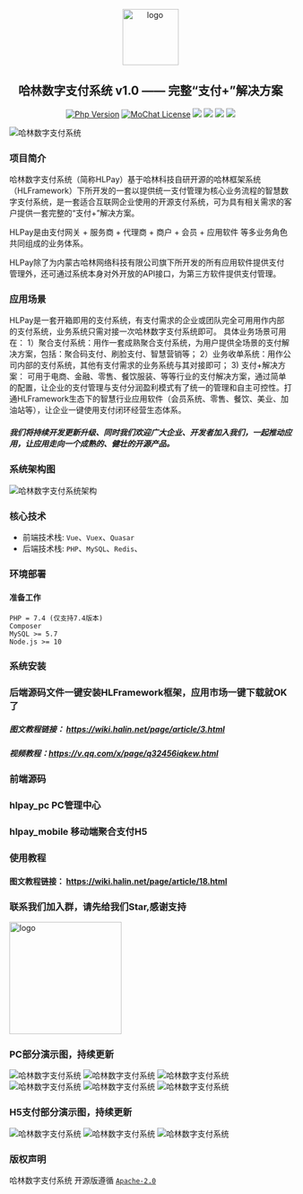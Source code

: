 <p></p>
<p></p>

<p align="center">
  <img alt="logo" src="https://cdn.halin.net/download/logo-300-shadow-1.png" height="100">
</p>
<h2 align="center">哈林数字支付系统 v1.0 —— 完整“支付+”解决方案</h2>

<div align="center">

<a href="https://www.php.net"><img src="https://img.shields.io/badge/php-%3E=7.4-brightgreen.svg?maxAge=2592000" alt="Php Version"></a>
  <a href="https://github.com/mochat-cloud/mochat/blob/master/LICENSE"><img src="https://img.shields.io/github/license/mochat-cloud/mochat.svg?maxAge=2592000" alt="MoChat License"></a> <img src="https://img.shields.io/npm/v/quasar.svg?label=quasar"> <img src="https://img.shields.io/npm/v/%40quasar/app.svg?label=@quasar/app"> <img src="https://img.shields.io/npm/v/%40quasar/cli.svg?label=@quasar/cli"> <img src="https://img.shields.io/npm/v/%40quasar/extras.svg?label=@quasar/extras">

</div>

<p></p>
<p></p>
<p></p>
<p></p>

![哈林数字支付系统](https://cdn.halin.net/download/hlpay/banner-hlpay.jpg)

### 项目简介

 哈林数字支付系统（简称HLPay）基于哈林科技自研开源的哈林框架系统（HLFramework）下所开发的一套以提供统一支付管理为核心业务流程的智慧数字支付系统，是一套适合互联网企业使用的开源支付系统，可为具有相关需求的客户提供一套完整的“支付+”解决方案。

HLPay是由支付网关 + 服务商 + 代理商 + 商户 + 会员 + 应用软件 等多业务角色共同组成的业务体系。

HLPay除了为内蒙古哈林网络科技有限公司旗下所开发的所有应用软件提供支付管理外，还可通过系统本身对外开放的API接口，为第三方软件提供支付管理。

### 应用场景
HLPay是一套开箱即用的支付系统，有支付需求的企业或团队完全可用用作内部的支付系统，业务系统只需对接一次哈林数字支付系统即可。 具体业务场景可用在：
1）聚合支付系统：用作一套成熟聚合支付系统，为用户提供全场景的支付解决方案，包括：聚合码支付、刷脸支付、智慧营销等；
2）业务收单系统：用作公司内部的支付系统，其他有支付需求的业务系统与其对接即可；
3) 支付+解决方案： 可用于电商、金融、零售、餐饮服装、等等行业的支付解决方案，通过简单的配置，让企业的支付管理与支付分润盈利模式有了统一的管理和自主可控性。打通HLFramework生态下的智慧行业应用软件（会员系统、零售、餐饮、美业、加油站等），让企业一键使用支付闭环经营生态体系。


##### 我们将持续开发更新升级、同时我们欢迎广大企业、开发者加入我们，一起推动应用，让应用走向一个成熟的、健壮的开源产品。

### 系统架构图

![哈林数字支付系统架构](https://cdn.halin.net/download/hlpay/hlpay_frame.png "哈林数字支付系统")

### 核心技术
* 前端技术栈: `Vue`、`Vuex`、`Quasar`
* 后端技术栈: `PHP`、`MySQL`、`Redis`、

### 环境部署
#### 准备工作

```
PHP = 7.4 (仅支持7.4版本)
Composer
MySQL >= 5.7
Node.js >= 10
```

### 系统安装
### 后端源码文件一键安装HLFramework框架，应用市场一键下载就OK了

##### 图文教程链接： https://wiki.halin.net/page/article/3.html

##### 视频教程：https://v.qq.com/x/page/q32456iqkew.html

### 前端源码
### hlpay_pc  PC管理中心
### hlpay_mobile 移动端聚合支付H5

### 使用教程
#### 图文教程链接： https://wiki.halin.net/page/article/18.html

### 联系我们加入群，请先给我们Star,感谢支持

<img alt="logo" src="https://cdn.halin.net/download/qwscrm_kefu.png" height="200">

### PC部分演示图，持续更新

![哈林数字支付系统](https://cdn.halin.net/download/qwscrm/qw-1.png "哈林数字支付系统")
![哈林数字支付系统](https://cdn.halin.net/download/qwscrm/qw-2.png "哈林数字支付系统")
![哈林数字支付系统](https://cdn.halin.net/download/qwscrm/qw-3.png "哈林数字支付系统")
![哈林数字支付系统](https://cdn.halin.net/download/qwscrm/qw-4.png "哈林数字支付系统")
![哈林数字支付系统](https://cdn.halin.net/download/qwscrm/qw-5.png "哈林数字支付系统")
![哈林数字支付系统](https://cdn.halin.net/download/qwscrm/qw-6.png "哈林数字支付系统")

### H5支付部分演示图，持续更新
![哈林数字支付系统](https://cdn.halin.net/download/qwscrm/qw-7.png "哈林数字支付系统")
![哈林数字支付系统](https://cdn.halin.net/download/qwscrm/qw-8.jpg "哈林数字支付系统")
![哈林数字支付系统](https://cdn.halin.net/download/qwscrm/qw-9.png "哈林数字支付系统")

### 版权声明

哈林数字支付系统 开源版遵循 [`Apache-2.0`](https://github.com/halinkeji/hlpay/blob/master/LICENSE.md ) 
